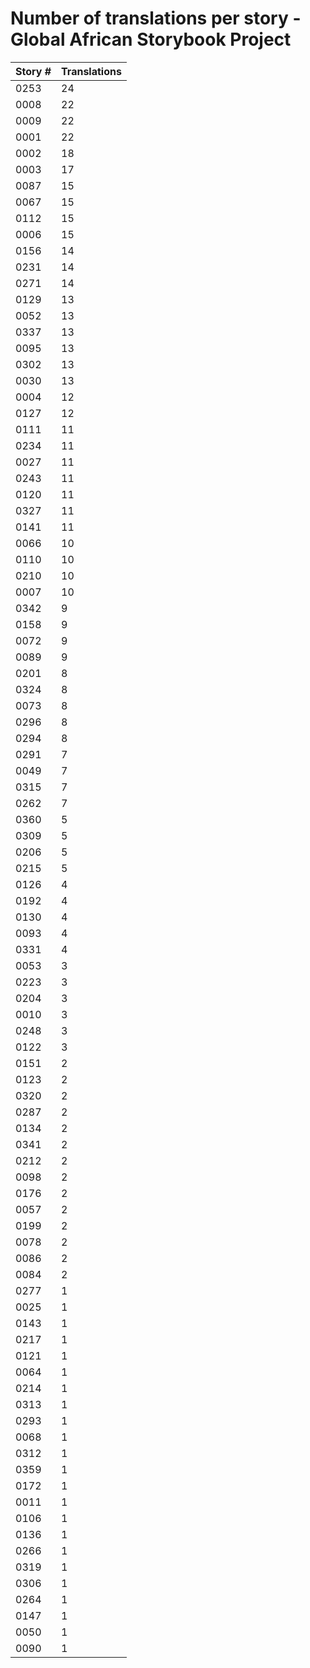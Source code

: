 # Number of translations per story - Global African Storybook Project

Story # | Translations
------- | ------------
0253 | 24
0008 | 22
0009 | 22
0001 | 22
0002 | 18
0003 | 17
0087 | 15
0067 | 15
0112 | 15
0006 | 15
0156 | 14
0231 | 14
0271 | 14
0129 | 13
0052 | 13
0337 | 13
0095 | 13
0302 | 13
0030 | 13
0004 | 12
0127 | 12
0111 | 11
0234 | 11
0027 | 11
0243 | 11
0120 | 11
0327 | 11
0141 | 11
0066 | 10
0110 | 10
0210 | 10
0007 | 10
0342 | 9
0158 | 9
0072 | 9
0089 | 9
0201 | 8
0324 | 8
0073 | 8
0296 | 8
0294 | 8
0291 | 7
0049 | 7
0315 | 7
0262 | 7
0360 | 5
0309 | 5
0206 | 5
0215 | 5
0126 | 4
0192 | 4
0130 | 4
0093 | 4
0331 | 4
0053 | 3
0223 | 3
0204 | 3
0010 | 3
0248 | 3
0122 | 3
0151 | 2
0123 | 2
0320 | 2
0287 | 2
0134 | 2
0341 | 2
0212 | 2
0098 | 2
0176 | 2
0057 | 2
0199 | 2
0078 | 2
0086 | 2
0084 | 2
0277 | 1
0025 | 1
0143 | 1
0217 | 1
0121 | 1
0064 | 1
0214 | 1
0313 | 1
0293 | 1
0068 | 1
0312 | 1
0359 | 1
0172 | 1
0011 | 1
0106 | 1
0136 | 1
0266 | 1
0319 | 1
0306 | 1
0264 | 1
0147 | 1
0050 | 1
0090 | 1
